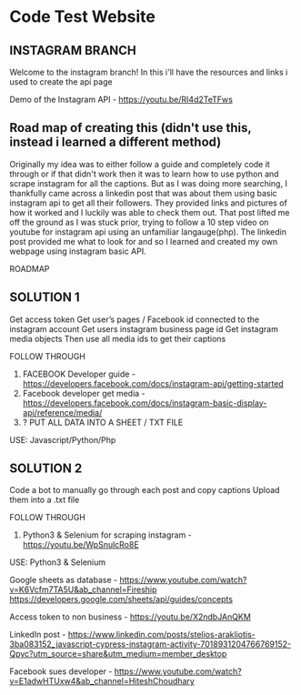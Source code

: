 # Code Test Website

## INSTAGRAM BRANCH

Welcome to the instagram branch! In this i'll have the resources and links i used to create the api page

Demo of the Instagram API - https://youtu.be/RI4d2TeTFws

## Road map of creating this (didn't use this, instead i learned a different method)

Originally my idea was to either follow a guide and completely code it through or if that didn't work then it was to learn how to use python and scrape instagram for all the captions. But as I was doing more searching, I thankfully came across a linkedin post that was about them using basic instagram api to get all their followers. They provided links and pictures of how it worked and I luckily was able to check them out. That post lifted me off the ground as I was stuck prior, trying to follow a 10 step video on youtube for instagram api using an unfamiliar langauge(php). The linkedin post provided me what to look for and so I learned and created my own webpage using instagram basic API. 

ROADMAP

## SOLUTION 1
Get access token
Get user’s pages / Facebook id connected to the instagram account
Get users instagram business page id
Get instagram media objects
Then use all media ids to get their captions

FOLLOW THROUGH 
1. FACEBOOK Developer guide - https://developers.facebook.com/docs/instagram-api/getting-started
2. Facebook developer get media - https://developers.facebook.com/docs/instagram-basic-display-api/reference/media/
3. ? PUT ALL DATA INTO A SHEET / TXT FILE

USE: Javascript/Python/Php
## SOLUTION 2
Code a bot to manually go through each post and copy captions
Upload them into a .txt file

FOLLOW THROUGH
1. Python3 & Selenium for scraping instagram - https://youtu.be/WpSnulcRo8E

USE: Python3 & Selenium


Google sheets as database - https://www.youtube.com/watch?v=K6Vcfm7TA5U&ab_channel=Fireship
https://developers.google.com/sheets/api/guides/concepts


Access token to non business - https://youtu.be/X2ndbJAnQKM

LinkedIn post - https://www.linkedin.com/posts/stelios-arakliotis-3ba083152_javascript-cypress-instagram-activity-7018931204766769152-Qpyc?utm_source=share&utm_medium=member_desktop

Facebook sues developer - https://www.youtube.com/watch?v=E1adwHTUxw4&ab_channel=HiteshChoudhary
